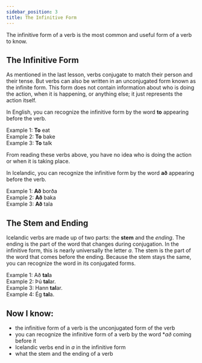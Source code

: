 ```yaml
---
sidebar_position: 3
title: The Infinitive Form
---
```


The infinitive form of a verb is the most common and useful form of a verb to know. 

## The Infinitive Form
As mentioned in the last lesson, verbs conjugate to match their person and their tense. But verbs can also be written in an unconjugated form known as the infinite form. This form does not contain information about who is doing the action, when it is happening, or anything else; it just represents the action itself.

In English, you can recognize the infinitive form by the word **to** appearing before the verb. 

Example 1: **To** eat \
Example 2: **To** bake  
Example 3: **To** talk 

From reading these verbs above, you have no idea who is doing the action or when it is taking place.

In Icelandic, you can recognize the infinitive form by the word **að** appearing before the verb. 

Example 1: **Að** borða \
Example 2: **Að** baka \
Example 3: **Að** tala 

## The Stem and Ending

Icelandic verbs are made up of two parts: the **stem** and the *ending*. The ending is the part of the word that changes during conjugation. In the infinitive form, this is nearly universally the letter *a*. The stem is the part of the word that comes before the ending. Because the stem stays the same, you can recognize the word in its conjugated forms.

Example 1: Að **tal**a \
Example 2: Þú **tal**ar. \
Example 3: Hann **tal**ar. \
Example 4: Ég **tal**a. 

## Now I know:
- the infinitive form of a verb is the unconjugated form of the verb
- you can recognize the infinitive form of a verb by the word **að* coming before it
- Icelandic verbs end in *a* in the infinitive form
- what the stem and the ending of a verb
